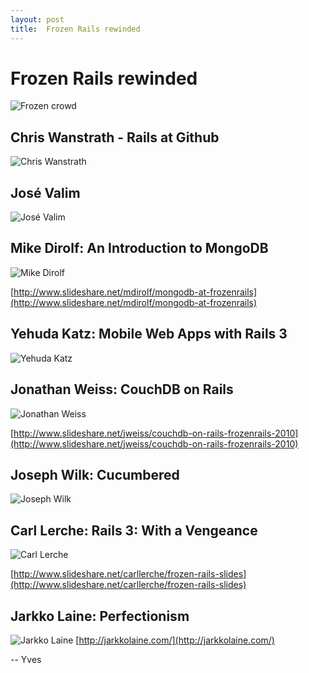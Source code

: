 ```yaml
---
layout: post
title:  Frozen Rails rewinded
---
```


# Frozen Rails rewinded
![](http://farm5.static.flickr.com/4054/4585886605_03d66cf8a0.jpg "Frozen crowd")


## Chris Wanstrath - Rails at Github
![](http://farm5.static.flickr.com/4072/4586511320_59b79d95ef.jpg "Chris Wanstrath")


## José Valim
![](http://farm5.static.flickr.com/4018/4585886945_1b61e1ef91.jpg "José Valim")


## Mike Dirolf: An Introduction to MongoDB
![](http://farm5.static.flickr.com/4057/4586512450_ee5014b61b.jpg "Mike Dirolf")

[http://www.slideshare.net/mdirolf/mongodb-at-frozenrails](http://www.slideshare.net/mdirolf/mongodb-at-frozenrails)


## Yehuda Katz: Mobile Web Apps with Rails 3
![](http://farm5.static.flickr.com/4042/4586512910_bd8d34004c.jpg "Yehuda Katz")


## Jonathan Weiss: CouchDB on Rails
![](http://farm5.static.flickr.com/4019/4586323591_31271df608.jpg "Jonathan Weiss")

[http://www.slideshare.net/jweiss/couchdb-on-rails-frozenrails-2010](http://www.slideshare.net/jweiss/couchdb-on-rails-frozenrails-2010)


## Joseph Wilk: Cucumbered
![](http://farm5.static.flickr.com/4041/4586322717_ce4a47fa27.jpg "Joseph Wilk")


## Carl Lerche: Rails 3: With a Vengeance
![](http://farm5.static.flickr.com/4059/4586324355_79e560da85.jpg "Carl Lerche")

[http://www.slideshare.net/carllerche/frozen-rails-slides](http://www.slideshare.net/carllerche/frozen-rails-slides)


## Jarkko Laine: Perfectionism
![](http://farm5.static.flickr.com/4037/4586325461_cc82811b6d.jpg "Jarkko Laine")
[http://jarkkolaine.com/](http://jarkkolaine.com/)


-- Yves


